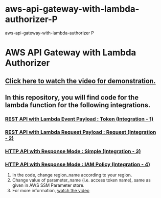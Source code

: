 # aws-api-gateway-with-lambda-authorizer-P
aws-api-gateway-with-lambda-authorizer P
# AWS API Gateway with Lambda Authorizer

## [Click here to watch the video for demonstration.](https://youtu.be/L-C7bQM-OO8)

## In this repository, you will find code for the lambda function for the following integrations.

### [REST API with Lambda Event Payload : Token (Integration - 1)](lambda_function_for_rest_api_token_request.py)

### [REST API with Lambda Request Payload : Request (Integration - 2)](lambda_function_for_rest_api_querystring_request.py)

### [HTTP API with Response Mode : Simple (Integration - 3)](lambda_function_for_http_api_simple.py)

### [HTTP API with Response Mode : IAM Policy (Integration - 4)](lambda_function_for_http_api_iampolicy.py)


1. In the code, change region_name according to your region.
2. Change value of parameter_name (i.e. access token name), same as given in AWS SSM Parameter store.
3. For more information, [watch the video](https://youtu.be/L-C7bQM-OO8)
